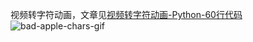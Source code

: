 视频转字符动画，文章见[视频转字符动画-Python-60行代码](http://www.cnblogs.com/kirito-c/p/5971988.html)
![bad-apple-chars-gif](./gif/bad-apple-chars.gif)